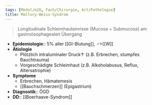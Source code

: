 ```yaml
---
tags: [Modul/m26, Fach/Chirurgie, Art/Pathologie]
title: Mallory-Weiss-Syndrom
---
```

> Longitudinale Schleimhauteinrisse (Mucosa + Submucosa) am gastroösophagealen Übergang
- **Epidemiologie**:: 5% aller [[GI-Blutung]], ♂>[[W]]
- **Ätiologie**
	- Plötzlich intraluminaler Druck↑ (z.B. Erbrechen, stumpfes Bauchtrauma)
	- Vorgeschädigte Schleimhaut (z.B. Alkoholabusus, Reflux, Altersatrophie)
- **Symptome**
	- Erbrechen, Hämatemesis
	- [[Bauchschmerzen]] (Epigastrium)
- **Diagnostik**:: ÖGD
- **DD**:: [[Boerhaave-Syndrom]]